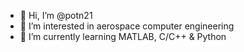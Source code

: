 - 👋 Hi, I’m @potn21
- 👀 I’m interested in aerospace computer engineering
- 🌱 I’m currently learning MATLAB, C/C++ & Python

<!---
potn21/potn21 is a ✨ special ✨ repository because its `README.md` (this file) appears on your GitHub profile.
You can click the Preview link to take a look at your changes.
--->
